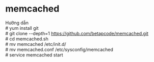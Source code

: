# memcached
Hưỡng dẫn 
<br># yum install git
<br># git clone --depth=1 https://github.com/betapcode/memcached.git
<br># cd memcached.sh
<br># mv memcached /etc/init.d/
<br># mv memcached.conf /etc/sysconfig/memcached
<br># service memcached start
